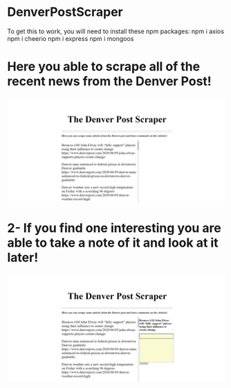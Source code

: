 # DenverPostScraper
To get this to work, you will need to install these npm packages:
npm i axios
npm i cheerio
npm i express
npm i mongoos


# Here you able to scrape all of the recent news from the Denver Post!
![](./public/assets/images/Denver-Scraper.png)

# 2- If you find one interesting you are able to take a note of it and look at it later!
![](./public/assets/images/Note.png)
